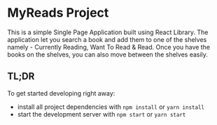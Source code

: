 # MyReads Project

This is a simple Single Page Application built using React Library. The application let you search a book and add them to one of the shelves namely - Currently Reading, Want To Read & Read. Once you have the books on the shelves, you can also move between the shelves easily. 

## TL;DR

To get started developing right away:

* install all project dependencies with `npm install` or `yarn install`
* start the development server with `npm start` or `yarn start`
